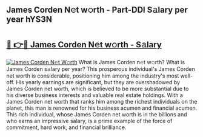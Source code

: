 ## James Corden N𝚎t w𝚘rth - Part-DDl S𝚊lary per year hYS3N

# <h2><a href="http://gc3dppd.nevu.top/?p=James+Corden">🔗 👉🔴 James Corden N𝚎t w𝚘rth - S𝚊lary</a></h2>

[![James Corden N𝚎t W𝚘rth](https://i.imgur.com/Oavwk0R.jpeg)](http://gc3dppd.nevu.top/?p=James+Corden)
What is James Corden n𝚎t w𝚘rth? What is James Corden s𝚊lary per year?
This prosperous individual's James Corden net worth is considerable, positioning him among the industry's most well-off. His yearly earnings are significant, but they are overshadowed by James Corden net worth, which is believed to be more substantial due to his diverse business interests and valuable real estate holdings. With a James Corden net worth that ranks him among the richest individuals on the planet, this man is renowned for his business acumen and financial acumen. This rich individual, whose James Corden net worth is in the billions and who earns an impressive salary, is a prime example of the force of commitment, hard work, and financial brilliance.
